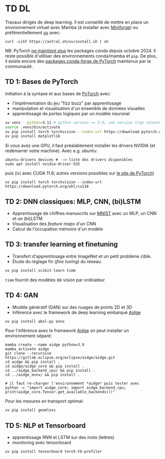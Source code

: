 # TD DL
Travaux dirigés de deep learning. Il est conseillé de mettre en place un environnement virtuel avec Mamba (à installer avec [Miniforge](https://github.com/conda-forge/miniforge/releases/latest/download/Miniforge3-Linux-x86_64.sh)) ou préférentiellement [uv](https://docs.astral.sh/uv/) avec:

```
curl -LsSf https://astral.sh/uv/install.sh | sh
```
NB: PyTorch [ne maintient plus](https://github.com/pytorch/pytorch/issues/138506) les packages conda depuis octobre 2024. Il reste possible d'utiliser des environnements conda/mamba et `pip`. De plus, il existe encore des [packages conda-forge de PyTorch](https://anaconda.org/conda-forge/pytorch) maintenus par la communauté.


## TD 1: Bases de PyTorch
Initiation à la syntaxe et aux bases de [PyTorch](https://pytorch.org/) avec:
- l'implémentation du jeu "fizz buzz" par apprentissage
- manipulation et visualisation d'un ensemble de données visuelles
- apprentissage de portes logiques par un modèle neuronal

```bash
uv venv --python=3.11 # python version >= 3.9; une version trop récente peut poser problème pour certains projets (pas les TD)
source .venv/bin/activate
uv pip install torch torchvision --index-url https://download.pytorch.org/whl/cpu
uv pip install matplotlib
```

Si vous avez une GPU, il faut préalablement installer les drivers NVIDIA (et redémarrer votre machine). Avec e.g. ubuntu:
```
ubuntu-drivers devices # --> liste des drivers disponibles
sudo apt install nvidia-driver-535
```
puis (ici avec CUDA 11.8; autres versions possibles sur [le site de PyTorch](https://pytorch.org/))
```
uv pip install torch torchvision --index-url https://download.pytorch.org/whl/cu118
```

## TD 2: DNN classiques: MLP, CNN, (bi)LSTM
* Apprentissage de chiffres manuscrits sur [MNIST](http://yann.lecun.com/exdb/mnist/) avec un MLP, un CNN et un (bi)LSTM
* Visualisation des *feature maps* d'un CNN
* Calcul de l'occupation mémoire d'un modèle

## TD 3: transfer learning et finetuning
* Transfert d'apprentissage entre ImageNet et un petit problème cible. 
* Étude du réglage fin (*fine tuning*) du réseau.

```bash
uv pip install scikit-learn timm
```
`timm` fournit des modèles de vision par ordinateur 

## TD 4: GAN
* Modèle génératif (GAN) sur des nuages de points 2D et 3D
* Inférence avec le framework de deep learning embarqué [Aidge](https://projects.eclipse.org/projects/technology.aidge)
```bash
uv pip install absl-py onnx
```
Pour l'inférence avec le framework [Aidge](https://projects.eclipse.org/projects/technology.aidge) on peut installer un environnement séparé:
```
mamba create --name aidge python=3.9
mamba activate aidge
git clone --recursive https://gitlab.eclipse.org/eclipse/aidge/aidge.git
cd aidge && pip install .
cd aidge/aidge_core && pip install .
cd ../aidge_backend_cpu/ && pip install .
cd ../aidge_onnx/ && pip install .

# il faut re-charger l'environnement *aidge* puis tester avec
python -c "import aidge_core; import aidge_backend_cpu; print(aidge_core.Tensor.get_available_backends())"
```
Pour les mesures en transport optimal:
```bash
uv pip install geomloss
```

## TD 5: NLP et Tensorboard
* apprentissage RNN et LSTM sur des mots (lettres)
* monitoring avec tensorboard

```bash
uv pip install tensorboard torch-tb-profiler
```
